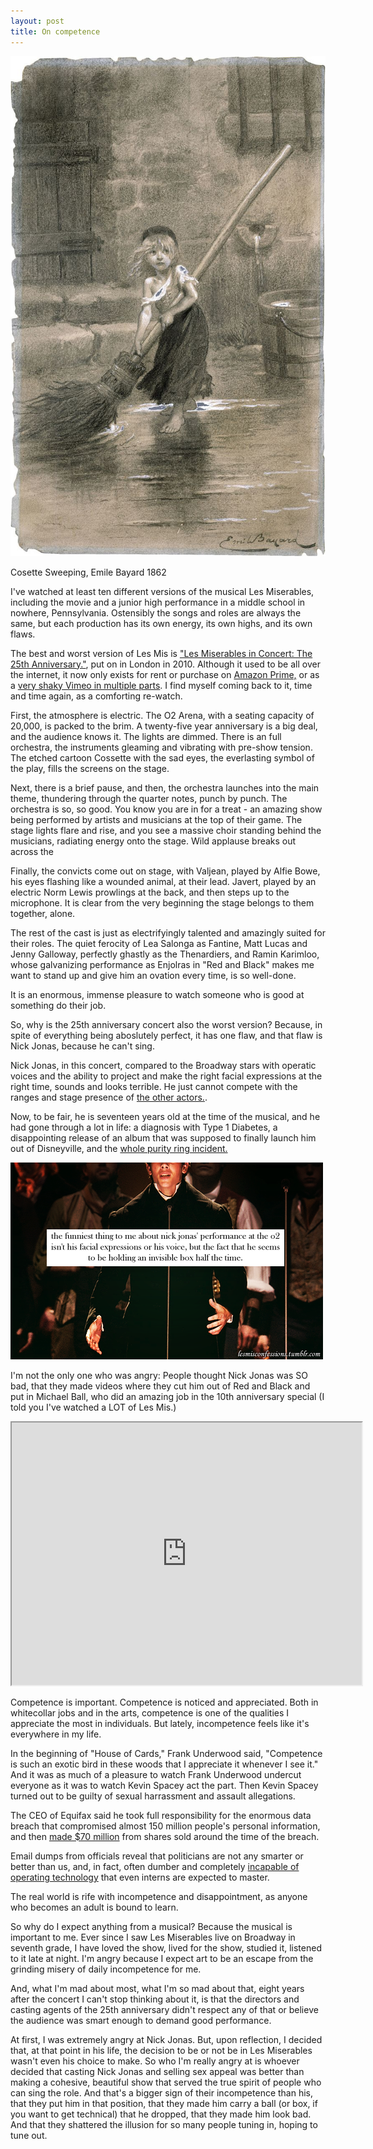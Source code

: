 ```yaml
---
layout: post
title: On competence
---
```


<meta name="twitter:card" content="summary" />
<meta name="twitter:site" content="@vboykis" />
<meta name="twitter:title" content="On competence" />
<meta name="twitter:description" content="I just want to watch my Les Miserables in peace, without Nick Jonas." />
<meta name="twitter:image" content="(https://raw.githubusercontent.com/vkblog/vkblog.github.io/master/public/img/Cosette-sweeping-les-miserables-emile-bayard-1862.jpg" />

![](https://raw.githubusercontent.com/vkblog/vkblog.github.io/master/public/img/Cosette-sweeping-les-miserables-emile-bayard-1862.jpg)

Cosette Sweeping, Emile Bayard 1862

I've watched at least ten different versions of the musical Les Miserables, including the movie and a junior high performance in a middle school in nowhere, Pennsylvania.  Ostensibly the songs and roles are always the same, but each production has its own energy, its own highs, and its own flaws. 

The best and worst version of Les Mis is ["Les Miserables in Concert: The 25th Anniversary."](https://en.wikipedia.org/wiki/Les_Mis%C3%A9rables_in_Concert:_The_25th_Anniversary), put on in London in 2010. Although it used to be all over the internet, it now only exists for rent or purchase on [Amazon Prime,](https://www.amazon.com/Miserables-Musical-Event-Lifetime/dp/B004I2K4DY) or as a [very shaky Vimeo in multiple parts](https://vimeo.com/212310644). I find myself coming back to it, time and time again, as a comforting re-watch. 

First, the atmosphere is electric.  The O2 Arena, with a seating capacity of 20,000, is packed to the brim.  A twenty-five year anniversary is a big deal, and the audience knows it. The lights are dimmed.  There is an full orchestra, the instruments gleaming and vibrating with pre-show tension.   The etched cartoon Cossette with the sad eyes, the everlasting symbol of the play, fills the screens on the stage. 

Next, there is a brief pause, and then, the orchestra launches into the main theme, thundering through the quarter notes, punch by punch.  The orchestra is so, so good. You know you are in for a treat - an amazing show being performed by artists and musicians at the top of their game. The stage lights flare and rise, and you see a massive choir standing behind the musicians, radiating energy onto the stage. Wild applause breaks out across the 

Finally, the convicts come out on stage, with Valjean, played by Alfie Bowe, his eyes flashing like a wounded animal, at their lead. Javert, played by an electric Norm Lewis prowlings at the back, and then steps up to the microphone. It is clear from the very beginning the stage belongs to them together, alone. 

The rest of the cast is just as electrifyingly talented and amazingly suited for their roles. The quiet ferocity of Lea Salonga as Fantine, Matt Lucas and Jenny Galloway, perfectly ghastly as the Thenardiers, and Ramin Karimloo, whose galvanizing performance as Enjolras in "Red and Black" makes me want to stand up and give him an ovation every time, is so well-done. 

It is an enormous, immense pleasure to watch someone who is good at something do their job. 

So, why is the 25th anniversary concert also the worst version? Because, in spite of everything being aboslutely perfect, it has one flaw, and that flaw is Nick Jonas, because he can't sing.

Nick Jonas, in this concert, compared to the Broadway stars with operatic voices and the ability to project and make the right facial expressions at the right time, sounds and looks terrible. He just cannot compete with the ranges and stage presence of [the other actors.](http://lesmisconfessions.tumblr.com/post/18751671432/the-best-thing-about-nick-jonas-marius-is-that).

Now, to be fair, he is seventeen years old at the time of the musical, and he had gone through a lot in life: a diagnosis with Type 1 Diabetes, a disappointing release of an album that was supposed to finally launch him out of Disneyville, and the [whole purity ring incident.](https://www.usmagazine.com/celebrity-news/news/nick-jonas-on-his-purity-ring-i-didnt-have-a-full-understanding-w201086/) 

![nick-jonas-box](https://raw.githubusercontent.com/vkblog/vkblog.github.io/master/public/img/tumblr_mfm457v80v1r39f1bo1_500.png)

I'm not the only one who was angry: People thought Nick Jonas was SO bad, that they made videos where they cut him out of Red and Black and put in Michael Ball, who did an amazing job in the 10th anniversary special (I told you I've watched a LOT of Les Mis.)

<iframe width="560" height="420" src="http://www.youtube.com/embed/hwvQlfqnhE4?color=white&theme=light"></iframe>  

Competence is important. Competence is noticed and appreciated. Both in whitecollar jobs and in the arts, competence is one of the qualities I appreciate the most in individuals. But lately, incompetence feels like it's everywhere in my life. 

In the beginning of "House of Cards," Frank Underwood said, "Competence is such an exotic bird in these woods that I appreciate it whenever I see it." And it was as much of a pleasure to watch Frank Underwood undercut everyone as it was to watch Kevin Spacey act the part. Then Kevin Spacey turned out to be guilty of sexual harrassment and assault allegations. 

The CEO of Equifax said he took full responsibility for the enormous data breach that compromised almost 150 million people's personal information, and then [made $70 million](https://gizmodo.com/equifax-investigation-clears-execs-who-dumped-stock-bef-1820127634) from shares sold around the time of the breach. 

Email dumps from officials reveal that politicians are not any smarter or better than us, and, in fact, often dumber and completely [incapable of operating technology](https://arstechnica.com/tech-policy/2018/02/how-manaforts-inability-to-convert-a-word-doc-to-pdf-helped-prosecutors/) that even interns are expected to master. 

The real world is rife with incompetence and disappointment, as anyone who becomes an adult is bound to learn. 

So why do I expect anything from a musical? Because the musical is important to me. Ever since I saw Les Miserables live on Broadway in seventh grade, I have loved the show, lived for the show, studied it, listened to it late at night. I'm angry because I expect art to be an escape from the grinding misery of daily incompetence for me. 

And, what I'm mad about most, what I'm so mad about that, eight years after the concert I can't stop thinking about it,  is that the directors and casting agents of the 25th anniversary didn't respect any of that or believe the audience was smart enough to demand good performance.  

At first, I was extremely angry at Nick Jonas. But, upon reflection, I decided that, at that point in his life, the decision to be or not be in Les Miserables wasn't even his choice to make. So who I'm really angry at is whoever decided that casting Nick Jonas and selling sex appeal was better than making a cohesive, beautiful show that served the true spirit of people who can sing the role. And that's a bigger sign of their incompetence than his, that they put him in that position, that they made him carry a ball (or box, if you want to get technical) that he dropped, that they made him look bad. And that they shattered the illusion for so many people tuning in, hoping to tune out. 
